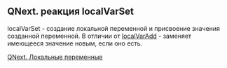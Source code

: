 ## QNext. реакция localVarSet

localVarSet - создание локальной переменной и присвоение значения созданной переменной. В отличии от [localVarAdd](/docs-test/_export/reactions/localvaradd) - заменяет имеющееся значение новым, если оно есть.



[QNext. Локальные переменные](/docs-test/_export/reactions/localvar)

